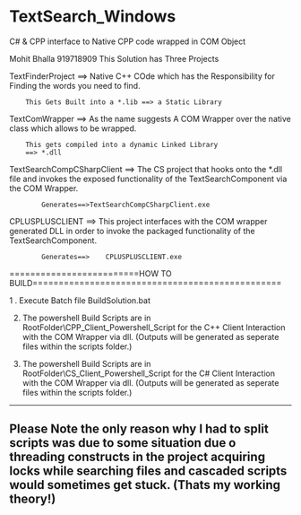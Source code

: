 TextSearch_Windows
==================

C# & CPP interface to Native CPP code wrapped in COM Object  


Mohit Bhalla 919718909
This Solution has Three Projects

TextFinderProject ==> Native C++ COde which has the Responsibility for 
		      Finding the words you need to find.

		This Gets Built into a *.lib ==> a Static Library


TextComWrapper ==> As the name suggests  A COM Wrapper over the native 
	           class which allows to be wrapped. 


		This gets compiled into a dynamic Linked Library 
		==> *.dll



TextSearchCompCSharpClient ==> The CS project that hooks onto the *.dll 
			file and invokes the exposed functionality of the
			TextSearchComponent via the COM Wrapper.

			Generates==>TextSearchCompCSharpClient.exe

CPLUSPLUSCLIENT ==> This project interfaces with the COM wrapper generated 
	             DLL in order to invoke the packaged functionality 
		     of the TextSearchComponent.

		    Generates==>	CPLUSPLUSCLIENT.exe

=========================HOW TO BUILD================================================

1 . Execute Batch file BuildSolution.bat


2. The powershell Build Scripts are in RootFolder\CPP_Client_Powershell_Script
    for the C++ Client Interaction with the COM Wrapper via dll.
(Outputs will be generated as seperate files within the scripts folder.)


3. The powershell Build Scripts are in RootFolder\CS_Client_Powershell_Script
    for the C# Client Interaction with the COM Wrapper via dll.
(Outputs will be generated as seperate files within the scripts folder.)


---------------------------------------------------------------------------------
Please Note the only reason why I had to split scripts 
was due to some situation due o threading constructs in the project acquiring locks 
while searching files and cascaded scripts would sometimes get stuck.
(Thats my working theory!)
---------------------------------------------------------------------------------


